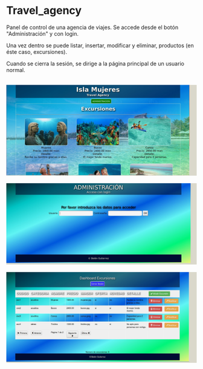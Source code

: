 # Travel_agency

Panel de control de una agencia de viajes. Se accede desde el botón "Administración" y con login.

Una vez dentro se puede listar, insertar, modificar y eliminar, productos (en éste caso, excursiones).

Cuando se cierra la sesión, se dirige a la página principal de un usuario normal.

<br>
<img src="capturas/pantalla_usuario_normal.jpg"/>
<br>

<br>
<img src="capturas/login.jpg"/>
<br>

<br>
<img src="capturas/panel_adm.jpg"/>
<br>
